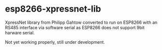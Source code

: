 # esp8266-xpressnet-lib
XpressNet library from Philipp Gahtow converted to run on ESP8266 with an RS485 interface via software serial as ESP8266 does not support 9bit harware serial.

Not yet working properly, still under development.